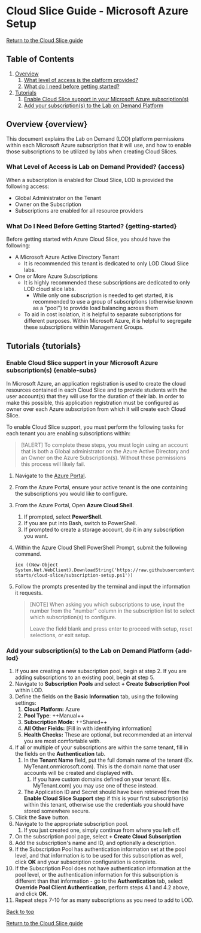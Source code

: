 # Cloud Slice Guide - Microsoft Azure Setup

[Return to the Cloud Slice guide][back]

## Table of Contents

1. [Overview](#overview)
    1. [What level of access is the platform provided?](#access)
    1. [What do I need before getting started?](#getting-started)
1. [Tutorials](#tutorials)
    1. [Enable Cloud Slice support in your Microsoft Azure subscription(s)](#enable-subs)
    1. [Add your subscription(s) to the Lab on Demand Platform](#add-lod)


## Overview {overview}

This document explains the Lab on Demand (LOD) platform permissions within each Microsoft Azure subscription that it will use, and how to enable those subscriptions to be utilized by labs when creating Cloud Slices.

### What Level of Access is Lab on Demand Provided? {access}

When a subscription is enabled for Cloud Slice, LOD is provided the following access:

- Global Administrator on the Tenant
- Owner on the Subscription
- Subscriptions are enabled for all resource providers

### What Do I Need Before Getting Started? {getting-started}

Before getting started with Azure Cloud Slice, you should have the following:

- A Microsoft Azure Active Directory Tenant
    - It is recommended this tenant is dedicated to only LOD Cloud Slice labs.
- One or More Azure Subscriptions
    - It is highly recommended these subscriptions are dedicated to only LOD cloud slice labs.
        - While only one subscription is needed to get started, it is recommended to use a group of subscriptions (otherwise known as a "pool") to provide load balancing across them 
    - To aid in cost isolation, it is helpful to separate subscriptions for different purposes. Within Microsoft Azure, it is helpful to segregate these subscriptions within Management Groups.

## Tutorials {tutorials}

### Enable Cloud Slice support in your Microsoft Azure subscription(s) {enable-subs}

In Microsoft Azure, an application registration is used to create the cloud resources contained in each Cloud Slice and to provide students with the user account(s) that they will use for the duration of their lab. In order to make this possible, this application registration must be configured as owner over each Azure subscription from which it will create each Cloud Slice. 

To enable Cloud Slice support, you must perform the following tasks for each tenant you are enabling subscriptions within:

> [!ALERT] To complete these steps, you must login using an account that is both a Global administrator on the Azure Active Directory and an Owner on the Azure Subscription(s). Without these permissions this process will likely fail.

1. Navigate to the [Azure Portal](https://portal.azure.com).
1. From the Azure Portal, ensure your active tenant is the one containing the subscriptions you would like to configure.
1. From the Azure Portal, Open **Azure Cloud Shell**.
    1. If prompted, select **PowerShell**.
    1. If you are put into Bash, switch to PowerShell.
    1. If prompted to create a storage account, do it in any subscription you want.
1. Within the Azure Cloud Shell PowerShell Prompt, submit the following command.
    
    ```
    iex ((New-Object System.Net.WebClient).DownloadString('https://raw.githubusercontent.com/LearnOnDemandSystems/docs/master/lod/quick-starts/cloud-slice/subscription-setup.ps1'))
    ```

1. Follow the prompts presented by the terminal and input the information it requests.
    
    > [NOTE] When asking you which subscriptions to use, input the number from the "number" column in the subscription list to select which subscription(s) to configure.
    >
    > Leave the field blank and press enter to proceed with setup, reset selections, or exit setup.
    
### Add your subscription(s) to the Lab on Demand Platform {add-lod}

1. If you are creating a new subscription pool, begin at step 2.  If you are adding subscriptions to an existing pool, begin at step 5.
1. Navigate to **Subscription Pools** and select **+ Create Subscription Pool** within LOD.
1. Define the fields on the **Basic Information** tab, using the following settings:
    1. **Cloud Platform:** Azure 
    1. **Pool Type**: ++Manual++
    1. **Subscription Mode:** ++Shared++
    1. **All Other Fields:** [Fill in with identifying information]
    1. **Health Checks:** These are optional, but recommended at an interval you are most comfortable with.
1. If all or multiple of your subscriptions are within the same tenant, fill in the fields on the **Authentication** tab.
    1. In the **Tenant Name** field, put the full domain name of the tenant (Ex. MyTenant.onmicrosoft.com). This is the domain name that user accounts will be created and displayed with.
        1. If you have custom domains defined on your tenant (Ex. MyTenant.com) you may use one of these instead.
    1. The Application ID and Secret should have been retrieved from the **Enable Cloud Slice Support** step if this is your first subscription(s) within this tenant, otherwise use the credentials you should have stored somewhere secure.
1. Click the **Save** button.
1. Navigate to the appropriate subscription pool. 
    1. If you just created one, simply continue from where you left off.
1. On the subscription pool page, select **+ Create Cloud Subscription**
1. Add the subscription's name and ID, and optionally a description.
1. If the Subscription Pool has authentication information set at the pool level, and that information is to be used for this subscription as well, click **OK** and your subscription configuration is complete.
1. If the Subscription Pool does not have authentication information at the pool level, or the authentication information for this subscription is different than that information - go to the **Authentication** tab, select **Override Pool Client Authentication**, perform steps 4.1 and 4.2 above, and click **OK**.
1. Repeat steps 7-10 for as many subscriptions as you need to add to LOD.

[Back to top][back-to-top]

[Return to the Cloud Slice guide][back]

[back-to-top]: #cloud-slice-guide---microsoft-azure-setup "Return to the top of the document"
[back]: ../cloud-slice.md#enable-cloud-slice-support-in-your-cloud-platform "Return to the Cloud Slice guide"
